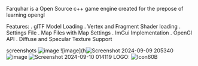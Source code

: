Farquhar is a Open Source c++ game engine created for the prepose of learning opengl

Features:
. glTF Model Loading
. Vertex and Fragment Shader loading
. Settings File
. Map Files with Map Settings
. ImGui Implementation
. OpenGl API
. Diffuse and Specular Texture Support

screenshots
![image](https://github.com/user-attachments/assets/092587d9-8e78-4234-9794-c57df82aab04)
![image](h![Screenshot 2024-09-09 205340](https://github.com/user-attachments/assets/f96fe1b3-0210-4de2-ae89-69b6e3592f1e)
![image](https://github.com/user-attachments/assets/3fd431cb-a0b5-4ed2-81b1-d780bdefc3f1)
![Screenshot 2024-09-10 014119](https://github.com/user-attachments/assets/6dcf3db5-04a3-41a0-9408-7326cb7973e0)
LOGO:
![Icon60B](https://github.com/user-attachments/assets/f51433b2-41ea-4c90-88af-bf99133b6c74)
